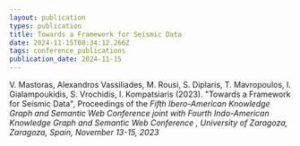 ```yaml
---
layout: publication
types: publication
title: Towards a Framework for Seismic Data
date: 2024-11-15T08:34:12.266Z
tags: conference_publications
publication_date: 2024-11-15
---
```

<!--StartFragment-->

V. Mastoras, Alexandros Vassiliades, M. Rousi, S. Diplaris, T. Mavropoulos, I. Gialampoukidis, S. Vrochidis, Ι. Kompatsiaris (2023). "Towards a Framework for Seismic Data", Proceedings of the *Fifth Ibero-American Knowledge Graph and Semantic Web Conference joint with Fourth Indo-American Knowledge Graph and Semantic Web Conference , University of Zaragoza, Zaragoza, Spain, November 13-15, 2023*

<!--EndFragment-->